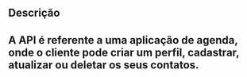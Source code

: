 <h2>Descrição<h2>
A API é referente a uma aplicação de agenda, onde o cliente pode criar um perfil, cadastrar, atualizar ou deletar os seus contatos.
